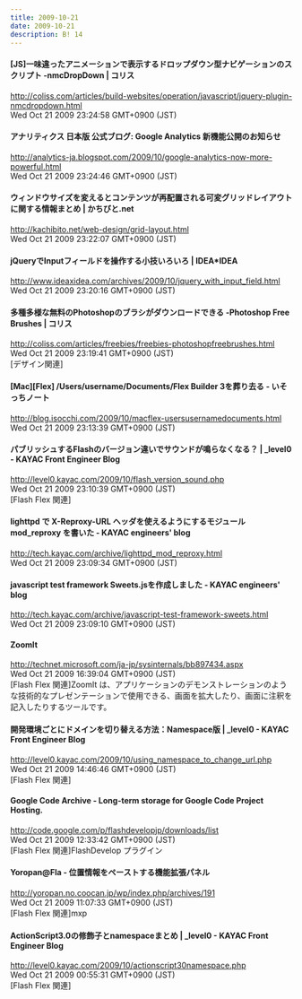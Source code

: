 ```yaml
---
title: 2009-10-21
date: 2009-10-21
description: B! 14
---
```


####   [JS]一味違ったアニメーションで表示するドロップダウン型ナビゲーションのスクリプト -nmcDropDown | コリス
http://coliss.com/articles/build-websites/operation/javascript/jquery-plugin-nmcdropdown.html<br>
Wed Oct 21 2009 23:24:58 GMT+0900 (JST)<br>


#### アナリティクス 日本版 公式ブログ: Google Analytics 新機能公開のお知らせ
http://analytics-ja.blogspot.com/2009/10/google-analytics-now-more-powerful.html<br>
Wed Oct 21 2009 23:24:46 GMT+0900 (JST)<br>


#### ウィンドウサイズを変えるとコンテンツが再配置される可変グリッドレイアウトに関する情報まとめ | かちびと.net
http://kachibito.net/web-design/grid-layout.html<br>
Wed Oct 21 2009 23:22:07 GMT+0900 (JST)<br>


#### jQueryでInputフィールドを操作する小技いろいろ | IDEA*IDEA
http://www.ideaxidea.com/archives/2009/10/jquery_with_input_field.html<br>
Wed Oct 21 2009 23:20:16 GMT+0900 (JST)<br>


####   多種多様な無料のPhotoshopのブラシがダウンロードできる -Photoshop Free Brushes | コリス
http://coliss.com/articles/freebies/freebies-photoshopfreebrushes.html<br>
Wed Oct 21 2009 23:19:41 GMT+0900 (JST)<br>
[デザイン関連]


#### [Mac][Flex] /Users/username/Documents/Flex Builder 3を葬り去る - いそっちノート
http://blog.isocchi.com/2009/10/macflex-usersusernamedocuments.html<br>
Wed Oct 21 2009 23:13:39 GMT+0900 (JST)<br>


#### パブリッシュするFlashのバージョン違いでサウンドが鳴らなくなる？ | _level0 - KAYAC Front Engineer Blog
http://level0.kayac.com/2009/10/flash_version_sound.php<br>
Wed Oct 21 2009 23:10:39 GMT+0900 (JST)<br>
[Flash Flex 関連]


#### lighttpd で X-Reproxy-URL ヘッダを使えるようにするモジュール mod_reproxy を書いた - KAYAC engineers' blog
http://tech.kayac.com/archive/lighttpd_mod_reproxy.html<br>
Wed Oct 21 2009 23:09:34 GMT+0900 (JST)<br>


#### javascript test framework Sweets.jsを作成しました - KAYAC engineers' blog
http://tech.kayac.com/archive/javascript-test-framework-sweets.html<br>
Wed Oct 21 2009 23:09:10 GMT+0900 (JST)<br>


#### ZoomIt
http://technet.microsoft.com/ja-jp/sysinternals/bb897434.aspx<br>
Wed Oct 21 2009 16:39:04 GMT+0900 (JST)<br>
[Flash Flex 関連]ZoomIt は、アプリケーションのデモンストレーションのような技術的なプレゼンテーションで使用できる、画面を拡大したり、画面に注釈を記入したりするツールです。


#### 開発環境ごとにドメインを切り替える方法：Namespace版 | _level0 - KAYAC Front Engineer Blog
http://level0.kayac.com/2009/10/using_namespace_to_change_url.php<br>
Wed Oct 21 2009 14:46:46 GMT+0900 (JST)<br>
[Flash Flex 関連]


#### Google Code Archive - Long-term storage for Google Code Project Hosting.
http://code.google.com/p/flashdevelopjp/downloads/list<br>
Wed Oct 21 2009 12:33:42 GMT+0900 (JST)<br>
[Flash Flex 関連]FlashDevelop プラグイン


#### Yoropan@Fla - 位置情報をペーストする機能拡張パネル
http://yoropan.no.coocan.jp/wp/index.php/archives/191<br>
Wed Oct 21 2009 11:07:33 GMT+0900 (JST)<br>
[Flash Flex 関連]mxp


#### ActionScript3.0の修飾子とnamespaceまとめ | _level0 - KAYAC Front Engineer Blog
http://level0.kayac.com/2009/10/actionscript30namespace.php<br>
Wed Oct 21 2009 00:55:31 GMT+0900 (JST)<br>
[Flash Flex 関連]


